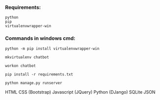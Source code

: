 
### Requirements: 
```
python
pip
virtualenvwrapper-win
```

### Commands in windows cmd: 
```
python -m pip install virtualenvwrapper-win

mkvirtualenv chatbot

workon chatbot

pip install -r requirements.txt

python manage.py runserver

```

HTML
CSS (Bootstrap)
Javascript (JQuery)
Python (DJango)
SQLite
JSON